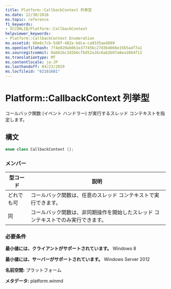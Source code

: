 ```yaml
---
title: Platform::CallbackContext 列挙型
ms.date: 12/30/2016
ms.topic: reference
f1_keywords:
- VCCORLIB/Platform::CallbackContext
helpviewer_keywords:
- Platform::CallbackContext Enumeration
ms.assetid: 60e0c7cb-5d8f-482a-bdca-ca9335ae4899
ms.openlocfilehash: 7f4e020ab0b1e377456c27d3b4666e15b5a4f7a1
ms.sourcegitcommit: 0ab61bc3d2b6cfbd52a16c6ab2b97a8ea1864f12
ms.translationtype: MT
ms.contentlocale: ja-JP
ms.lasthandoff: 04/23/2019
ms.locfileid: "62161681"
---
```

# <a name="platformcallbackcontext-enumeration"></a>Platform::CallbackContext 列挙型

コールバック関数 (イベント ハンドラー) が実行するスレッド コンテキストを指定します。

## <a name="syntax"></a>構文

```cpp
enum class CallbackContext {};
```

### <a name="members"></a>メンバー

|型コード|説明|
|---------------|-----------------|
|どれでも可|コールバック関数は、任意のスレッド コンテキストで実行できます。|
|同|コールバック関数は、非同期操作を開始したスレッド コンテキストでのみ実行できます。|

### <a name="requirements"></a>必要条件

**最小値には、クライアントがサポートされています。** Windows 8

**最小値には、サーバーがサポートされています。** Windows Server 2012

**名前空間:** プラットフォーム

**メタデータ:** platform.winmd